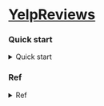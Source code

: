 # [YelpReviews](https://www.kaggle.com/yelp-dataset/yelp-dataset)

### Quick start
<details>
<summary>Quick start</summary>

```bash
# STEP 1) db migration 
$ alembic init --template generic ddl
# update db creds
$ nano +18 alembic.ini
# upgrade 
$ alembic upgrade head

# STEP 2) Download / transform data
# via kaggle 
$ bash script/download_all_json.sh 
# json -> csv 
$ bash script/transform_all_json_2_csv.sh 

# STEP 3) dump data into mysql 
# dev 
```
</details>


### Ref
<details>
<summary>Ref</summary>

- Yelp dataset 
	- https://www.kaggle.com/yelp-dataset/yelp-dataset
	- https://www.yelp.com/dataset/documentation/main
	- https://github.com/Yelp/dataset-examples
- Superset connect to s3 transformed athena
	- https://dev.classmethod.jp/cloud/aws/query-and-visualize-data-from-amazon-athena-with-superset/
	- https://medium.com/payscale-tech/how-to-get-apache-superset-to-connect-to-athena-6d9b56bec7fb
- alembic mysql migration 
	 - https://michaelheap.com/alembic-python-migrations-quick-start/
</details>